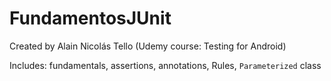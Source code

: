 # FundamentosJUnit

Created by Alain Nicolás Tello (Udemy course: Testing for Android)

Includes: fundamentals, assertions, annotations, Rules, `Parameterized` class
